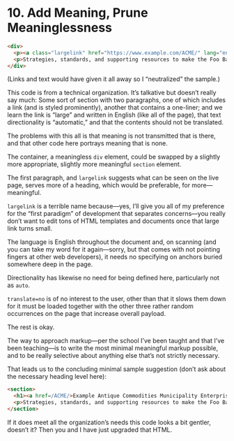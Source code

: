# 10. Add Meaning, Prune Meaninglessness

```html
<div>
  <p><a class="largelink" href="https://www.example.com/ACME/" lang="en" dir="auto" translate="no">Example Antique Commodities Municipality Enterprise (ACME)</a></p>
  <p>Strategies, standards, and supporting resources to make the Foo Bar to Baz Scribble.</p>
</div>
```

(Links and text would have given it all away so I “neutralized” the sample.)

This code is from a technical organization. It’s talkative but doesn’t really say much: Some sort of section with two paragraphs, one of which includes a link (and is styled prominently), another that contains a one-liner; and we learn the link is “large” and written in English (like all of the page), that text directionality is “automatic,” and that the contents should not be translated.

The problems with this all is that meaning is not transmitted that is there, and that other code here portrays meaning that is none.

The container, a meaningless `div` element, could be swapped by a slightly more appropriate, slightly more meaningful `section` element.

The first paragraph, and `largelink` suggests what can be seen on the live page, serves more of a heading, which would be preferable, for more—meaningful.

`largelink` is a terrible name because—yes, I’ll give you all of my preference for the “first paradigm” of development that separates concerns—you really don’t want to edit tons of HTML templates and documents once that large link turns small.

The language is English throughout the document and, on scanning (and you can take my word for it again—sorry, but that comes with not pointing fingers at other web developers), it needs no specifying on anchors buried somewhere deep in the page.

Directionality has likewise no need for being defined here, particularly not as `auto`.

`translate=no` is of no interest to the user, other than that it slows them down for it must be loaded together with the other three rather random occurrences on the page that increase overall payload.

The rest is okay.

The way to approach markup—per the school I’ve been taught and that I’ve been teaching—is to write the most minimal meaningful markup possible, and to be really selective about anything else that’s not strictly necessary.

That leads us to the concluding minimal sample suggestion (don’t ask about the necessary heading level here):

```html
<section>
  <h1><a href=/ACME/>Example Antique Commodities Municipality Enterprise (ACME)</a></h1>
  <p>Strategies, standards, and supporting resources to make the Foo Bar to Baz Scribble.
</section>
```

If it does meet all the organization’s needs this code looks a bit gentler, doesn’t it? Then you and I have just upgraded that HTML.